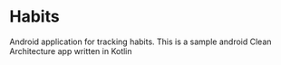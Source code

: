 # Habits
Android application for tracking habits. 
This is a sample android Clean Architecture app written in Kotlin
